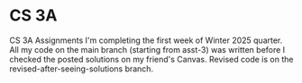 # CS 3A

CS 3A Assignments I'm completing the first week of Winter 2025 quarter. All my code on the main branch (starting from asst-3) was written before I checked the posted solutions on my friend's Canvas. Revised code is on the revised-after-seeing-solutions branch.
